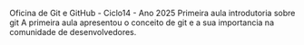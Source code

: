 Oficina de Git e GitHub - Ciclo14 - Ano 2025
Primeira aula introdutoria sobre git
A primeira aula apresentou o conceito de git e a sua importancia na comunidade de desenvolvedores.